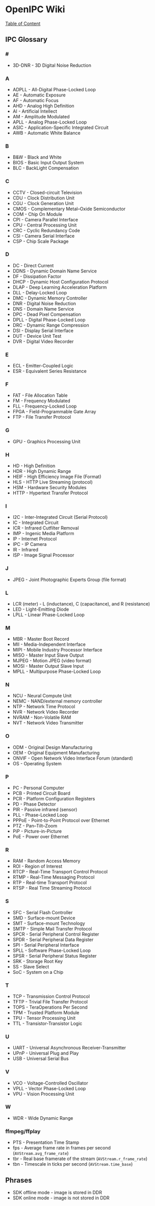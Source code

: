 # OpenIPC Wiki
[Table of Content](README.md)

IPC Glossary
------------

### \#

- 3D-DNR - 3D Digital Noise Reduction
 
### A

- ADPLL - All-Digital Phase-Locked Loop
- AE - Automatic Exposure
- AF - Automatic Focus
- AHD - Analog High Definition
- AI - Artificial Intellect
- AM - Amplitude Modulated
- APLL - Analog Phase-Locked Loop
- ASIC - Application-Specific Integrated Circuit
- AWB - Automatic White Balance

### B

- B&W - Black and White
- BIOS - Basic Input Output System
- BLC - BackLight Compensation

### C

- CCTV - Closed-circuit Television
- CDU - Clock Distribution Unit
- CGU - Clock Generation Unit
- CMOS - Complementary Metal–Oxide Semiconductor
- COM - Chip On Module
- CPI - Camera Parallel Interface
- CPU - Central Processing Unit
- CRC - Cyclic Redundancy Code
- CSI - Camera Serial Interface
- CSP - Chip Scale Package

### D

- DC - Direct Current
- DDNS - Dynamic Domain Name Service
- DF - Dissipation Factor
- DHCP - Dynamic Host Configuration Protocol
- DLAP - Deep Learning Acceleration Platform
- DLL - Delay-Locked Loop
- DMC - Dynamic Memory Controller
- DNR - Digital Noise Reduction
- DNS - Domain Name Service
- DPC - Dead Pixel Compensation
- DPLL - Digital Phase-Locked Loop
- DRC - Dynamic Range Compression
- DSI - Display Serial Interface
- DUT - Device Unit Test
- DVR - Digital Video Recorder

### E

- ECL - Emitter-Coupled Logic
- ESR - Equivalent Series Resistance

### F

- FAT - File Allocation Table
- FM - Frequency Modulated
- FLL - Frequency-Locked Loop
- FPGA - Field-Programmable Gate Array
- FTP - File Transfer Protocol

### G

- GPU - Graphics Processing Unit

### H

- HD - High Definition
- HDR - High Dynamic Range
- HEIF - High Efficiency Image File (Format) 
- HLS - HTTP Live Streaming (protocol)
- HSM - Hardware Security Modules
- HTTP - Hypertext Transfer Protocol

### I

- I2C - Inter-Integrated Circuit (Serial Protocol)
- IC - Integrated Circuit
- ICR - Infrared Cutfilter Removal
- IMP - Ingenic Media Platform
- IP - Internet Protocol
- IPC - IP Camera
- IR - Infrared
- ISP - Image Signal Processor

### J

- JPEG - Joint Photographic Experts Group (file format)

### L

- LCR (meter) - L (inductance), C (capacitance), and R (resistance)
- LED - Light-Emitting Diode
- LPLL - Linear Phase-Locked Loop

### M

- MBR - Master Boot Record
- MII - Media-Independent Interface
- MIPI - Mobile Industry Processor Interface
- MISO - Master Input Slave Output 
- MJPEG - Motion JPEG (video format)
- MOSI - Master Output Slave Input
- MPLL - Multipurpose Phase-Locked Loop

### N

- NCU - Neural Compute Unit
- NEMC - NAND/external memory controller
- NTP - Network Time Protocol
- NVR - Network Video Recorder
- NVRAM - Non-Volatile RAM
- NVT - Network Video Transmitter

### O

- ODM - Original Design Manufacturing
- OEM  - Original Equipment Manufacturing
- ONVIF - Open Network Video Interface Forum (standard)
- OS - Operating System

### P

- PC - Personal Computer
- PCB - Printed Circuit Board
- PCR - Platform Configuration Registers
- PD - Phase Detector
- PIR - Passive infrared (sensor)
- PLL - Phase-Locked Loop
- PPPoE - Point-to-Point Protocol over Ethernet
- PTZ - Pan–Tilt–Zoom
- PiP - Picture-in-Picture
- PoE - Power over Ethernet

### R

- RAM - Random Access Memory
- ROI - Region of Interest
- RTCP - Real-Time Transport Control Protocol
- RTMP - Real-Time Messaging Protocol
- RTP - Real-time Transport Protocol
- RTSP - Real Time Streaming Protocol

### S

- SFC - Serial Flash Controller
- SMD - Surface-mount Device
- SMT - Surface-mount Technology
- SMTP - Simple Mail Transfer Protocol
- SPCR - Serial Peripheral Control Register
- SPDR - Serial Peripheral Data Register
- SPI - Serial Peripheral Interface
- SPLL - Software Phase-Locked Loop
- SPSR - Serial Peripheral Status Register
- SRK - Storage Root Key
- SS - Slave Select
- SoC - System on a Chip

### T

- TCP - Transmission Control Protocol
- TFTP - Trivial File Transfer Protocol
- TOPS - TeraOperations Per Second
- TPM - Trusted Platform Module
- TPU - Tensor Processing Unit
- TTL - Transistor-Transistor Logic

### U

- UART - Universal Asynchronous Receiver-Transmitter
- UPnP - Universal Plug and Play
- USB - Universal Serial Bus

### V

- VCO - Voltage-Controlled Oscillator
- VPLL - Vector Phase-Locked Loop
- VPU - Vision Processing Unit
 
### W

- WDR - Wide Dynamic Range

### ffmpeg/ffplay

- PTS - Presentation Time Stamp
- fps - Average frame rate in frames per second (`AVStream.avg_frame_rate`)
- tbr - Real base framerate of the stream (`AVStream.r_frame_rate`)
- tbn - Timescale in ticks per second (`AVStream.time_base`)

## Phrases

- SDK offline mode - image is stored in DDR
- SDK online mode - image is not stored in DDR
